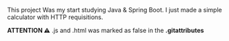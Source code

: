 This project Was my start studying Java & Spring Boot. I just made a simple calculator with HTTP requisitions.

<b>ATTENTION ⚠️</b>
.js and .html was marked as false in the <b>.gitattributes</b>
